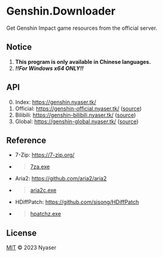 # Genshin.Downloader
Get Genshin Impact game resources from the official server.

## Notice
1. **This program is only available in Chinese languages.**
2. ***!!For Windows x64 ONLY!!***

## API
0. Index: <https://genshin.nyaser.tk/>
2. Official: <https://genshin-official.nyaser.tk/> ([source](https://genshin-official.nyaser.tk/source))
3. Bilibili: <https://genshin-bilibili.nyaser.tk/> ([source](https://genshin-bilibili.nyaser.tk/source))
3. Global: <https://genshin-global.nyaser.tk/> ([source](https://genshin-global.nyaser.tk/source))

## Reference
- 7-Zip: <https://7-zip.org/>
- > [7za.exe](/7za.exe)
- Aria2: <https://github.com/aria2/aria2>
- > [aria2c.exe](/aria2c.exe)
- HDiffPatch: <https://github.com/sisong/HDiffPatch>
- > [hpatchz.exe](/hpatchz.exe)

## License
[MIT](LICENSE) © 2023 Nyaser
